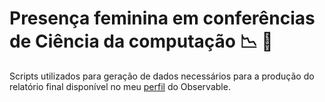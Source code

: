 # Presença feminina em conferências de Ciência da computação :chart_with_downwards_trend: :raising_hand:

Scripts utilizados para geração de dados necessários para a produção do relatório final disponível no meu [perfil](https://observablehq.com/@hadrizia/generos-e-etnias-em-conferencias-de-ciencia-da-computacao) do Observable.
